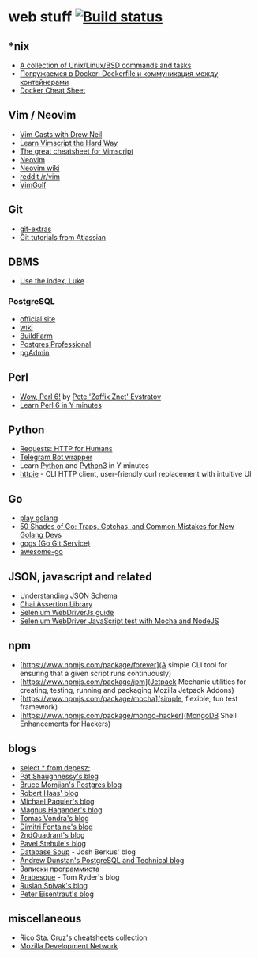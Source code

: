 # web stuff [![Build status][travis_badge]](https://travis-ci.org/olshevskiy87/web-stuff)

## \*nix

 - [A collection of Unix/Linux/BSD commands and tasks](http://cb.vu/unixtoolbox.xhtml)
 - [Погружаемся в Docker: Dockerfile и коммуникация между контейнерами](https://habrahabr.ru/company/infobox/blog/240623/)
 - [Docker Cheat Sheet](https://github.com/wsargent/docker-cheat-sheet)

## Vim / Neovim

 - [Vim Casts with Drew Neil](http://vimcasts.org/episodes/)
 - [Learn Vimscript the Hard Way](http://learnvimscriptthehardway.stevelosh.com)
 - [The great cheatsheet for Vimscript](http://ricostacruz.com/cheatsheets/vimscript.html)
 - [Neovim](https://neovim.io)
 - [Neovim wiki](https://github.com/neovim/neovim/wiki)
 - [reddit /r/vim](https://www.reddit.com/search?q=vim&sort=new)
 - [VimGolf](http://www.vimgolf.com)

## Git
 - [git-extras](https://github.com/tj/git-extras)
 - [Git tutorials from Atlassian](https://ru.atlassian.com/git/tutorials/)

## DBMS

 - [Use the index, Luke](http://use-the-index-luke.com/)

### PostgreSQL

  - [official site](https://www.postgresql.org)
  - [wiki](https://wiki.postgresql.org/wiki/Main_Page)
  - [BuildFarm](http://www.pgbuildfarm.org)
  - [Postgres Professional](https://postgrespro.ru)
  - [pgAdmin](https://www.pgadmin.org)

## Perl

 - [Wow, Perl 6!](http://tpm2016.zoffix.com) by [Pete 'Zoffix Znet' Evstratov](https://metacpan.org/author/ZOFFIX)
 - [Learn Perl 6 in Y minutes](https://learnxinyminutes.com/docs/perl6/)

## Python

 - [Requests: HTTP for Humans](http://docs.python-requests.org/en/master/)
 - [Telegram Bot wrapper](https://github.com/python-telegram-bot/python-telegram-bot)
 - Learn [Python](https://learnxinyminutes.com/docs/python/) and [Python3](https://learnxinyminutes.com/docs/python3/) in Y minutes
 - [httpie](https://github.com/jkbrzt/httpie) - CLI HTTP client, user-friendly curl replacement with intuitive UI

## Go

 - [play golang](https://play.golang.org)
 - [50 Shades of Go: Traps, Gotchas, and Common Mistakes for New Golang Devs](http://devs.cloudimmunity.com/gotchas-and-common-mistakes-in-go-golang/)
 - [gogs (Go Git Service)](https://github.com/gogits/gogs)
 - [awesome-go](https://github.com/avelino/awesome-go)

## JSON, javascript and related

 - [Understanding JSON Schema](https://spacetelescope.github.io/understanding-json-schema/index.html)
 - [Chai Assertion Library](http://chaijs.com/)
 - [Selenium WebDriverJs guide](https://github.com/SeleniumHQ/selenium/wiki/WebDriverJs)
 - [Selenium WebDriver JavaScript test with Mocha and NodeJS](https://gist.github.com/patoi/5330701)

## npm

 - [https://www.npmjs.com/package/forever](A simple CLI tool for ensuring that a given script runs continuously)
 - [https://www.npmjs.com/package/jpm](Jetpack Mechanic utilities for creating, testing, running and packaging Mozilla Jetpack Addons)
 - [https://www.npmjs.com/package/mocha](simple, flexible, fun test framework)
 - [https://www.npmjs.com/package/mongo-hacker](MongoDB Shell Enhancements for Hackers)

## blogs
 - [select * from depesz;](https://www.depesz.com)
 - [Pat Shaughnessy's blog](http://patshaughnessy.net)
 - [Bruce Momjian's Postgres blog](http://momjian.us/main/blogs/pgblog.html)
 - [Robert Haas' blog](http://rhaas.blogspot.ru/search/label/postgresql)
 - [Michael Paquier's blog](http://paquier.xyz/)
 - [Magnus Hagander's blog](https://blog.hagander.net/tags/postgresql/)
 - [Tomas Vondra's blog](http://blog.pgaddict.com)
 - [Dimitri Fontaine's blog](http://tapoueh.org/tags/postgresql)
 - [2ndQuadrant's blog](http://blog.2ndquadrant.com)
 - [Pavel Stehule's blog](http://okbob.blogspot.ru)
 - [Database Soup](http://www.databasesoup.com/search/label/postgresql) - Josh Berkus' blog
 - [Andrew Dunstan's PostgreSQL and Technical blog](http://adpgtech.blogspot.ru/search/label/PostgreSQL)
 - [Записки программиста](http://eax.me)
 - [Arabesque](https://sanctum.geek.nz/arabesque/) - Tom Ryder's blog
 - [Ruslan Spivak's blog](https://ruslanspivak.com)
 - [Peter Eisentraut's blog](http://peter.eisentraut.org/)

## miscellaneous

 - [Rico Sta. Cruz's cheatsheets collection](http://ricostacruz.com/cheatsheets/)
 - [Mozilla Development Network](https://developer.mozilla.org/en-US/)

[travis_badge]: https://travis-ci.org/olshevskiy87/web-stuff.svg?branch=master

